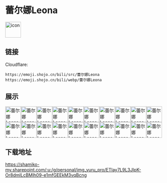 # 蕾尔娜Leona
<img src="https://emoji.shojo.cn/bili/src/蕾尔娜Leona/icon.png" width="50" height="50" alt="icon">

## 链接
Cloudflare:
```
https://emoji.shojo.cn/bili/src/蕾尔娜Leona
https://emoji.shojo.cn/bili/webp/蕾尔娜Leona
```
## 展示
<img src="https://emoji.shojo.cn/bili/src/蕾尔娜Leona/蕾尔娜Leona-崩！.png" width="50" height="50" alt="蕾尔娜Leona-崩！"><img src="https://emoji.shojo.cn/bili/src/蕾尔娜Leona/蕾尔娜Leona-编！.png" width="50" height="50" alt="蕾尔娜Leona-编！"><img src="https://emoji.shojo.cn/bili/src/蕾尔娜Leona/蕾尔娜Leona-才没有.png" width="50" height="50" alt="蕾尔娜Leona-才没有"><img src="https://emoji.shojo.cn/bili/src/蕾尔娜Leona/蕾尔娜Leona-吹口哨.png" width="50" height="50" alt="蕾尔娜Leona-吹口哨"><img src="https://emoji.shojo.cn/bili/src/蕾尔娜Leona/蕾尔娜Leona-恶人.png" width="50" height="50" alt="蕾尔娜Leona-恶人"><img src="https://emoji.shojo.cn/bili/src/蕾尔娜Leona/蕾尔娜Leona-饿了.png" width="50" height="50" alt="蕾尔娜Leona-饿了"><img src="https://emoji.shojo.cn/bili/src/蕾尔娜Leona/蕾尔娜Leona-反弹.png" width="50" height="50" alt="蕾尔娜Leona-反弹"><img src="https://emoji.shojo.cn/bili/src/蕾尔娜Leona/蕾尔娜Leona-好不出来.png" width="50" height="50" alt="蕾尔娜Leona-好不出来"><img src="https://emoji.shojo.cn/bili/src/蕾尔娜Leona/蕾尔娜Leona-好嘛.png" width="50" height="50" alt="蕾尔娜Leona-好嘛"><img src="https://emoji.shojo.cn/bili/src/蕾尔娜Leona/蕾尔娜Leona-好耶.png" width="50" height="50" alt="蕾尔娜Leona-好耶"><img src="https://emoji.shojo.cn/bili/src/蕾尔娜Leona/蕾尔娜Leona-盒盒.png" width="50" height="50" alt="蕾尔娜Leona-盒盒"><img src="https://emoji.shojo.cn/bili/src/蕾尔娜Leona/蕾尔娜Leona-可爱.png" width="50" height="50" alt="蕾尔娜Leona-可爱"><img src="https://emoji.shojo.cn/bili/src/蕾尔娜Leona/蕾尔娜Leona-蒙圈.png" width="50" height="50" alt="蕾尔娜Leona-蒙圈"><img src="https://emoji.shojo.cn/bili/src/蕾尔娜Leona/蕾尔娜Leona-咆哮.png" width="50" height="50" alt="蕾尔娜Leona-咆哮"><img src="https://emoji.shojo.cn/bili/src/蕾尔娜Leona/蕾尔娜Leona-全都要！.png" width="50" height="50" alt="蕾尔娜Leona-全都要！"><img src="https://emoji.shojo.cn/bili/src/蕾尔娜Leona/蕾尔娜Leona-顺毛.png" width="50" height="50" alt="蕾尔娜Leona-顺毛"><img src="https://emoji.shojo.cn/bili/src/蕾尔娜Leona/蕾尔娜Leona-虚弱.png" width="50" height="50" alt="蕾尔娜Leona-虚弱"><img src="https://emoji.shojo.cn/bili/src/蕾尔娜Leona/蕾尔娜Leona-咬人.png" width="50" height="50" alt="蕾尔娜Leona-咬人"><img src="https://emoji.shojo.cn/bili/src/蕾尔娜Leona/蕾尔娜Leona-真的会谢.png" width="50" height="50" alt="蕾尔娜Leona-真的会谢"><img src="https://emoji.shojo.cn/bili/src/蕾尔娜Leona/蕾尔娜Leona-震惊.png" width="50" height="50" alt="蕾尔娜Leona-震惊">

## 下载地址

https://shamiko-my.sharepoint.com/:u:/g/personal/img_yuru_pro/ETlay7L9L3JIpK-Or8dmILcBMlh09-e1mfGEEkM3vqBcng